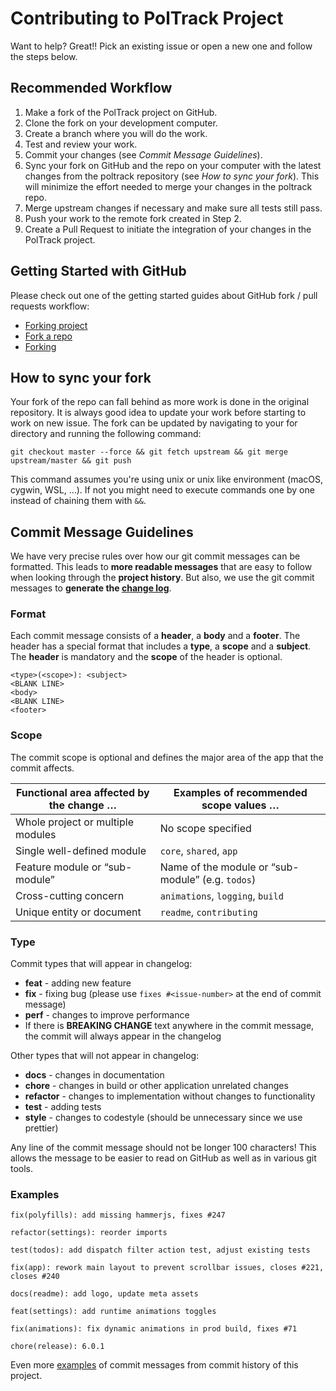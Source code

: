 # Contributing to PolTrack Project

Want to help? Great!! Pick an existing issue or open a new one and follow the steps below.

## Recommended Workflow

1. Make a fork of the PolTrack project on GitHub.
2. Clone the fork on your development computer.
3. Create a branch where you will do the work.
4. Test and review your work.
5. Commit your changes (see _Commit Message Guidelines_).
6. Sync your fork on GitHub and the repo on your computer with the latest changes from the poltrack repository (see _How to sync your fork_). This will minimize the effort needed to merge your changes in the poltrack repo.
7. Merge upstream changes if necessary and make sure all tests still pass.
8. Push your work to the remote fork created in Step 2.
9. Create a Pull Request to initiate the integration of your changes in the PolTrack project.

## Getting Started with GitHub

Please check out one of the getting started guides about GitHub fork / pull requests workflow:

* [Forking project](https://guides.github.com/activities/forking/)
* [Fork a repo](https://help.github.com/articles/fork-a-repo/)
* [Forking](https://gist.github.com/Chaser324/ce0505fbed06b947d962)

## How to sync your fork

Your fork of the repo can fall behind as more work is done in the original repository.
It is always good idea to update your work before starting to work on new issue.
The fork can be updated by navigating to your for directory and running the following command:

`git checkout master --force && git fetch upstream && git merge upstream/master && git push`

This command assumes you're using unix or unix like environment (macOS, cygwin, WSL, ...).
If not you might need to execute commands one by one instead of chaining them with `&&`.

## Commit Message Guidelines

We have very precise rules over how our git commit messages can be formatted.  This leads to **more
readable messages** that are easy to follow when looking through the **project history**.  But also,
we use the git commit messages to **generate the [change log](https://github.com/vis/poltrack/blob/master/CHANGELOG.md)**.

### Format

Each commit message consists of a **header**, a **body** and a **footer**.  The header has a special
format that includes a **type**, a **scope** and a **subject**.
The **header** is mandatory and the **scope** of the header is optional.

```any
<type>(<scope>): <subject>
<BLANK LINE>
<body>
<BLANK LINE>
<footer>
```

### Scope

The commit scope is optional and defines the major area of the app that the commit affects.

Functional area affected by the change … | Examples of recommended scope values …
-----------------------------------------|----------------------------------------
Whole project or multiple modules | No scope specified
Single well-defined module | `core`, `shared`, `app`
Feature module or “sub-module” | Name of the module or “sub-module” (e.g. `todos`)
Cross-cutting concern | `animations`, `logging`, `build`
Unique entity or document | `readme`, `contributing`

### Type

Commit types that will appear in changelog:

* **feat** - adding new feature
* **fix** - fixing bug (please use `fixes #<issue-number>` at the end of commit message)
* **perf** - changes to improve performance
* If there is **BREAKING CHANGE** text anywhere in the commit message, the commit will always appear in the changelog

Other types that will not appear in changelog:

* **docs** - changes in documentation
* **chore** - changes in build or other application unrelated changes
* **refactor** - changes to implementation without changes to functionality
* **test** - adding tests
* **style** - changes to codestyle (should be unnecessary since we use prettier)

Any line of the commit message should not be longer 100 characters! This allows the message to be easier
to read on GitHub as well as in various git tools.

### Examples

`fix(polyfills): add missing hammerjs, fixes #247`

`refactor(settings): reorder imports`

`test(todos): add dispatch filter action test, adjust existing tests`

`fix(app): rework main layout to prevent scrollbar issues, closes #221, closes #240`

`docs(readme): add logo, update meta assets`

`feat(settings): add runtime animations toggles`

`fix(animations): fix dynamic animations in prod build, fixes #71`

`chore(release): 6.0.1`

Even more [examples](https://github.com/vis/poltrack/commits/master) of commit messages from commit history of this project.
